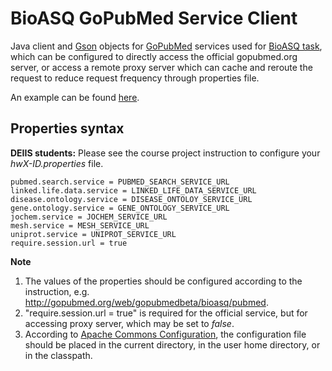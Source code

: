BioASQ GoPubMed Service Client
==============================

Java client and [Gson](https://code.google.com/p/google-gson/) objects for [GoPubMed](http://gopubmed.org/web/gopubmed/) services used for [BioASQ task](http://bioasq.org/), which can be configured to directly access the official gopubmed.org server, or access a remote proxy server which can cache and reroute the request to reduce request frequency through properties file.

An example can be found [here](src/main/java/edu/cmu/lti/oaqa/bio/bioasq/services/GoPubMedServiceExample.java).

Properties syntax
-----------------
**DEIIS students:** Please see the course project instruction to configure your _hwX-ID.properties_ file.

```
pubmed.search.service = PUBMED_SEARCH_SERVICE_URL
linked.life.data.service = LINKED_LIFE_DATA_SERVICE_URL
disease.ontology.service = DISEASE_ONTOLOY_SERVICE_URL
gene.ontology.service = GENE_ONTOLOGY_SERVICE_URL
jochem.service = JOCHEM_SERVICE_URL
mesh.service = MESH_SERVICE_URL
uniprot.service = UNIPROT_SERVICE_URL
require.session.url = true
```

**Note**

1. The values of the properties should be configured according to the instruction, e.g. http://gopubmed.org/web/gopubmedbeta/bioasq/pubmed.
2. "require.session.url = true" is required for the official service, but for accessing proxy server, which may be set to _false_.
3. According to [Apache Commons Configuration](https://commons.apache.org/proper/commons-configuration/userguide/howto_properties.html#Using_PropertiesConfiguration), the configuration file should be placed in the current directory, in the user home directory, or in the classpath.
